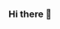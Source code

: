 ### Hi there 👋

<!--
**LebmontG/LebmontG** is a ✨ _special_ ✨ repository because its `README.md` (this file) appears on your GitHub profile.

Here are some ideas to get you started:

![Top Langs](https://github-readme-stats.vercel.app/api/top-langs/?username=LebmontG)
